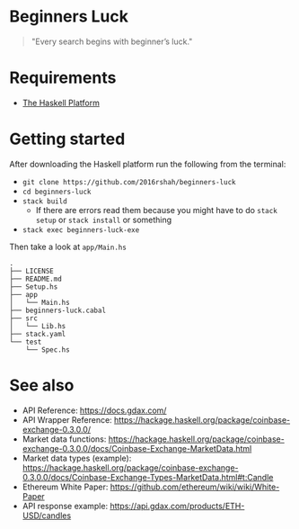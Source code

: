 # Beginners Luck

> "Every search begins with beginner’s luck."

# Requirements

 - [The Haskell Platform](https://www.haskell.org/platform/)

# Getting started

After downloading the Haskell platform run the following from the terminal:

 - `git clone https://github.com/2016rshah/beginners-luck`
 - `cd beginners-luck`
 - `stack build`
   - If there are errors read them because you might have to do `stack setup` or `stack install` or something
 - `stack exec beginners-luck-exe`

Then take a look at `app/Main.hs`

```
.
├── LICENSE
├── README.md
├── Setup.hs
├── app
│   └── Main.hs
├── beginners-luck.cabal
├── src
│   └── Lib.hs
├── stack.yaml
└── test
    └── Spec.hs
```

# See also

- API Reference: https://docs.gdax.com/
- API Wrapper Reference: https://hackage.haskell.org/package/coinbase-exchange-0.3.0.0/
 - Market data functions: https://hackage.haskell.org/package/coinbase-exchange-0.3.0.0/docs/Coinbase-Exchange-MarketData.html
 - Market data types (example): https://hackage.haskell.org/package/coinbase-exchange-0.3.0.0/docs/Coinbase-Exchange-Types-MarketData.html#t:Candle
- Ethereum White Paper: https://github.com/ethereum/wiki/wiki/White-Paper
- API response example: https://api.gdax.com/products/ETH-USD/candles
